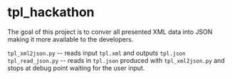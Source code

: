 tpl_hackathon
===========

The goal of this project is to conver all presented XML data into JSON making it more available to the developers.

`tpl_xml2json.py` -- reads input `tpl.xml` and outputs `tpl.json`
`tpl_read_json.py` -- reads in `tpl.json` produced with `tpl_xml2json.py`  and stops at debug point waiting for the user input.